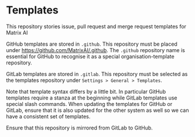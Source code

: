 # Templates

This repository stories issue, pull request and merge request templates for Matrix AI

GitHub templates are stored in `.github`. This repository must be placed under https://github.com/MatrixAI/.github. The `.github` repository name is essential for GitHub to recognise it as a special organisation-template repository.

GitLab templates are stored in `.gitlab`. This repository must be selected as the templates repository under `Settings > General > Templates`.

Note that template syntax differs by a little bit. In particular GitHub templates require a stanza at the beginning while GitLab templates use special slash commands. When updating the templates for GitHub or GitLab, ensure that it is also updated for the other system as well so we can have a consistent set of templates.

Ensure that this repository is mirrored from GitLab to GitHub.